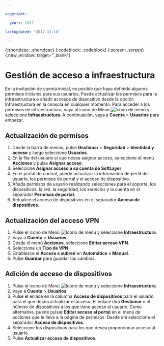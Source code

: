 ```yaml
---

copyright:

  years: 2017

lastupdated: "2017-11-16"

---
```


{:shortdesc: .shortdesc}
{:codeblock: .codeblock}
{:screen: .screen}
{:new_window: target="_blank"}

# Gestión de acceso a infraestructura

En la invitación de cuenta inicial, es posible que haya definido algunos permisos iniciales para sus usuarios. Puede actualizar los permisos para la infraestructura o añadir accesos de dispositivo desde la opción Infraestructura en la consola en cualquier momento. Para acceder a los permisos de infraestructura, vaya al icono de Menú ![Icono de menú](../icons/icon_hamburger.svg) y seleccione **Infraestructura**. A continuación, vaya a **Cuenta** &gt; **Usuarios** para empezar.

## Actualización de permisos

1. Desde la barra de menús, pulse **Gestionar** &gt; **Seguridad** &gt; **Identidad y acceso** y luego seleccione **Usuarios**.
2. En la fila del usuario al que desea asignar acceso, seleccione el menú **Acciones** y pulse **Asignar acceso**.
3. Seleccione **Asignar acceso a su cuenta de SoftLayer**.
4. En el portal de control, puede actualizar la información de perfil del usuario, los permisos de portal y el acceso de dispositivo.
5. Añada permisos de usuario realizando selecciones para el soporte, los dispositivos, la red, la seguridad, los servicios y la cuenta en el separador **Permisos de portal**.
6. Actualice el acceso de dispositivos en el separador **Acceso de dispositivos**.

## Actualización del acceso VPN

1. Pulse el icono de Menú ![Icono de menú](../icons/icon_hamburger.svg) y seleccione **Infraestructura**.
2. Vaya a **Cuenta** &gt; **Usuarios**.
3. Desde el menú **Acciones**, seleccione **Editar acceso VPN**.
4. Seleccione un **Tipo de VPN**.
5. Establezca el **Acceso a subred** en **Automático** o **Manual**.
6. Pulse **Guardar** para guardar los cambios.

## Adición de acceso de dispositivos

1. Pulse el icono de Menú ![Icono de menú](../icons/icon_hamburger.svg) y seleccione **Infraestructura**.
2. Vaya a **Cuenta** &gt; **Usuarios**.
3. Pulse el enlace en la columna **Acceso de dispositivos** para el usuario para el que desea actualizar el acceso. El enlace dirá **Gestionar** o el número de dispositivos a los que tiene acceso el usuario. Como alternativa, puede pulsar **Editar acceso al portal** en el menú de acciones que le lleva a la página de permisos. Desde ahí seleccione el separador **Acceso de dispositivos**. 
4. Seleccione los dispositivos para los que desea proporcionar acceso al usuario.
5. Pulse **Actualizar acceso de dispositivos**.






